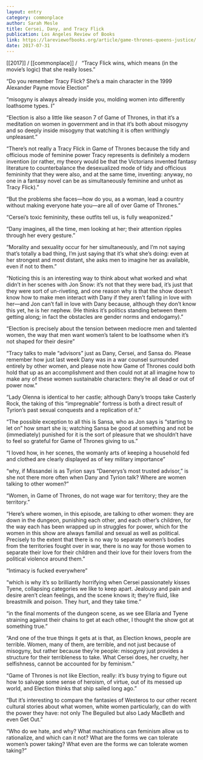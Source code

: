 ```yaml
---
layout: entry
category: commonplace
author: Sarah Mesle
title: Cersei, Dany, and Tracy Flick
publication: Los Angeles Review of Books
link: https://lareviewofbooks.org/article/game-thrones-queens-justice/
date: 2017-07-31
---
```


[[2017]] / [[commonplace]] / 
 
“Tracy Flick wins, which means (in the movie’s logic) that she really loses.”

“Do you remember Tracy Flick? She’s a main character in the 1999 Alexander Payne movie Election”

“misogyny is always already inside you, molding women into differently loathsome types. I”

“Election is also a little like season 7 of Game of Thrones, in that it’s a meditation on women in government and in that it’s both about misogyny and so deeply inside misogyny that watching it is often writhingly unpleasant.”

“There’s not really a Tracy Flick in Game of Thrones because the tidy and officious mode of feminine power Tracy represents is definitely a modern invention (or rather, my theory would be that the Victorians invented fantasy literature to counterbalance the desexualized mode of tidy and officious femininity that they were also, and at the same time, inventing: anyway, no one in a fantasy novel can be as simultaneously feminine and unhot as Tracy Flick).”

“But the problems she faces—how do you, as a woman, lead a country without making everyone hate you—are all of over Game of Thrones.”

“Cersei’s toxic femininity, these outfits tell us, is fully weaponized.”

“Dany imagines, all the time, men looking at her; their attention ripples through her every gesture.”

“Morality and sexuality occur for her simultaneously, and I’m not saying that’s totally a bad thing, I’m just saying that it’s what she’s doing: even at her strongest and most distant, she asks men to imagine her as available, even if not to them.”

“Noticing this is an interesting way to think about what worked and what didn’t in her scenes with Jon Snow: it’s not that they were bad, it’s just that they were sort of un-riveting, and one reason why is that the show doesn’t know how to make men interact with Dany if they aren’t falling in love with her—and Jon can’t fall in love with Dany because, although they don’t know this yet, he is her nephew. (He thinks it’s politics standing between them getting along; in fact the obstacles are gender norms and endogamy).”

“Election is precisely about the tension between mediocre men and talented women, the way that men want women’s talent to be loathsome when it’s not shaped for their desire”

“Tracy talks to male “advisors” just as Dany, Cersei, and Sansa do. Please remember how just last week Dany was in a war counsel surrounded entirely by other women, and please note how Game of Thrones could both hold that up as an accomplishment and then could not at all imagine how to make any of these women sustainable characters: they’re all dead or out of power now.”

“Lady Olenna is identical to her castle; although Dany’s troops take Casterly Rock, the taking of this “impregnable” fortress is both a direct result of Tyrion’s past sexual conquests and a replication of it.”

“The possible exception to all this is Sansa, who as Jon says is “starting to let on” how smart she is; watching Sansa be good at something and not be (immediately) punished for it is the sort of pleasure that we shouldn’t have to feel so grateful for Game of Thrones giving to us.”

“I loved how, in her scenes, the womanly arts of keeping a household fed and clothed are clearly displayed as of key military importance”

“why, if Missandei is as Tyrion says “Daenerys’s most trusted advisor,” is she not there more often when Dany and Tyrion talk? Where are women talking to other women?”

“Women, in Game of Thrones, do not wage war for territory; they are the territory.”

“Here’s where women, in this episode, are talking to other women: they are down in the dungeon, punishing each other, and each other’s children, for the way each has been wrapped up in struggles for power, which for the women in this show are always familial and sexual as well as political. Precisely to the extent that there is no way to separate women’s bodies from the territories fought over in war, there is no way for those women to separate their love for their children and their love for their lovers from the political violence around them.”

“Intimacy is fucked everywhere”

“which is why it’s so brilliantly horrifying when Cersei passionately kisses Tyene, collapsing categories we like to keep apart. Jealousy and pain and desire aren’t clean feelings, and the scene knows it; they’re fluid, like breastmilk and poison. They hurt, and they take time.”

“in the final moments of the dungeon scene, as we see Ellaria and Tyene straining against their chains to get at each other, I thought the show got at something true.”

“And one of the true things it gets at is that, as Election knows, people are terrible. Women, many of them, are terrible, and not just because of misogyny, but rather because they’re people: misogyny just provides a structure for their terribleness to take. What Cersei does, her cruelty, her selfishness, cannot be accounted for by feminism.”

“Game of Thrones is not like Election, really: it’s busy trying to figure out how to salvage some sense of heroism, of virtue, out of its messed up world, and Election thinks that ship sailed long ago.”

“But it’s interesting to compare the fantasies of Westeros to our other recent cultural stories about what women, white women particularly, can do with the power they have: not only The Beguiled but also Lady MacBeth and even Get Out.”

“Who do we hate, and why? What machinations can feminism allow us to rationalize, and which can it not? What are the forms we can tolerate women’s power taking? What even are the forms we can tolerate women taking?”

